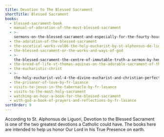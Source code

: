 ```yaml
---
title: Devotion to The Blessed Sacrament
shortTitle: Blessed Sacrament
books:
  - blessed-sacrament-book
  - manual-of-adoration-of-the-most-blessed-sacrament
  - >-
    sermons-on-the-blessed-sacrament-and-especially-for-the-fourty-hours-devotion
  - the-adoration-of-the-blessed-sacrament
  - the-ascetical-works-vol06-the-holy-eucharist-by-st-alphonsus-de-liguori
  - the-blessed-sacrament-or-the-works-and-ways-of-god
  - >-
    the-blessed-sacrament-the-centre-of-immutable-truth-a-sermon-by-henry-edward-manning
  - the-bread-of-life-st-thomas-aquinas-on-the-adorable-sacrament-of-the-altar
  - the-eucharistic-christ
  - >-
    the-holy-eucharist-vol-4-the-divine-eucharist-and-christian-perfection-by-st-peter-julian-eymard
  - the-prisoner-of-love-by-fr-lasance
  - visits-to-jesus-in-the-tabernacle-by-fr-lasance
  - visits-to-the-most-holy-sacrament
  - watching-an-hour-a-book-for-the-blessed-sacrament
  - with-god-a-book-of-prayers-and-reflections-by-fr-lasance
sortOrder: 9
---
```


According to St. Alphonsus de Liguori, Devotion to the Blessed Sacrament is one of the two greatest devotions a Catholic could have. The books here are intended to help us honor Our Lord in his True Presence on earth.
